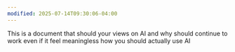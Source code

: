 ```yaml
---
modified: 2025-07-14T09:30:06-04:00
---
```



This is a document that should your views on AI and why should continue to work even if it feel meaningless 
how you should actually use AI
